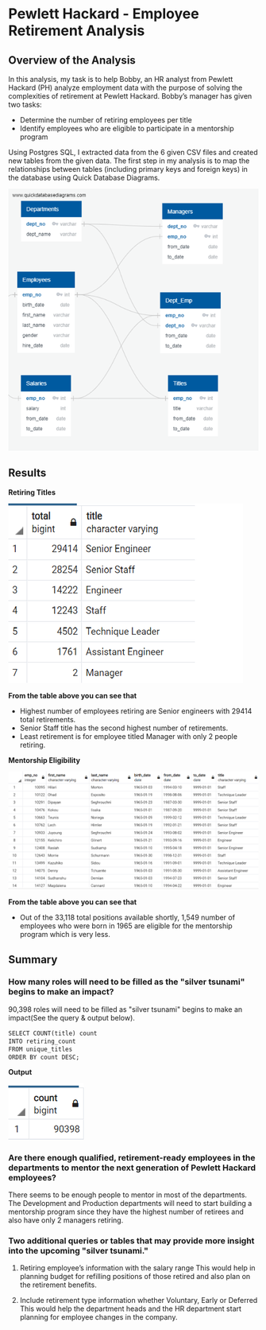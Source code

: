 # Pewlett Hackard - Employee Retirement Analysis
## Overview of the Analysis
In this analysis, my task is to help Bobby, an HR analyst from Pewlett Hackard (PH) analyze employment data with the purpose of solving the complexities of retirement at Pewlett Hackard. Bobby’s manager has given two tasks:

-	Determine the number of retiring employees per title
-	Identify employees who are eligible to participate in a mentorship program

Using Postgres SQL, I extracted data from the 6 given CSV files and created new tables from the given data. The first step in my analysis is to map the relationships between tables (including primary keys and foreign keys) in the database using Quick Database Diagrams.

![ EmployeeDB.png]( https://github.com/smj452/Pewlett-Hackard-Analysis/blob/main/Resources/EmployeeDB.png)

## Results

**Retiring Titles**

![ Retiring_titles.png]( https://github.com/smj452/Pewlett-Hackard-Analysis/blob/main/Resources/Retiring_titles.png)

**From the table above you can see that**

-	Highest number of employees retiring are Senior engineers with 29414 total retirements.
-	Senior Staff title has the second highest number of retirements.
-	Least retirement is for employee titled Manager with only 2 people retiring.


**Mentorship Eligibility**

![ Mentorship_eligibility.png]( https://github.com/smj452/Pewlett-Hackard-Analysis/blob/main/Resources/Mentorship_eligibility.png)

**From the table above you can see that**
-	Out of the 33,118 total positions available shortly, 1,549 number of employees who were born in 1965 are eligible for the mentorship program which is very less.

## Summary

### How many roles will need to be filled as the "silver tsunami" begins to make an impact?
90,398 roles will need to be filled as "silver tsunami" begins to make an impact(See the query & output below).
``` 
SELECT COUNT(title) count 
INTO retiring_count
FROM unique_titles
ORDER BY count DESC; 
```
**Output**

![ retiring_count.png]( https://github.com/smj452/Pewlett-Hackard-Analysis/blob/main/Resources/retiring_count.png)

### Are there enough qualified, retirement-ready employees in the departments to mentor the next generation of Pewlett Hackard employees?

There seems to be enough people to mentor in most of the departments. The Development and Production departments will need to start building a mentorship program since they have the highest number of retirees and also have only 2 managers retiring.

### Two additional queries or tables that may provide more insight into the upcoming "silver tsunami."

1. Retiring employee’s information with the salary range
   This would help in planning budget for refilling positions of those retired and also plan on the retirement benefits.

2. Include retirement type information whether Voluntary, Early or Deferred
   This would help the department heads and the HR department start planning for employee changes in the company.










